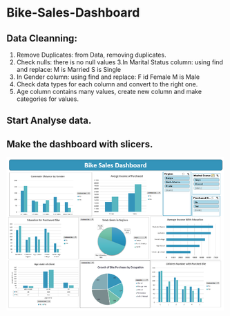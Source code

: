 # Bike-Sales-Dashboard

## Data Cleanning:
1. Remove Duplicates: 
      from Data, removing duplicates.
2. Check nulls: 
      there is no null values
3.In Marital Status column:
	using find and replace: 
    M is Married
    S is Single
4. In Gender column:
	using find and replace:
    F id Female
    M is Male
5. Check data types for each column and convert to the right one.
6. Age column contains many values, create new column and make categories for values.

## Start Analyse data.
## Make the dashboard with slicers.
![Dashboard:](https://github.com/sohilamohey/Excel-Projects/blob/main/Bike%20Sales%20Dashboard/Bike%20sales%20Dashboard.png)